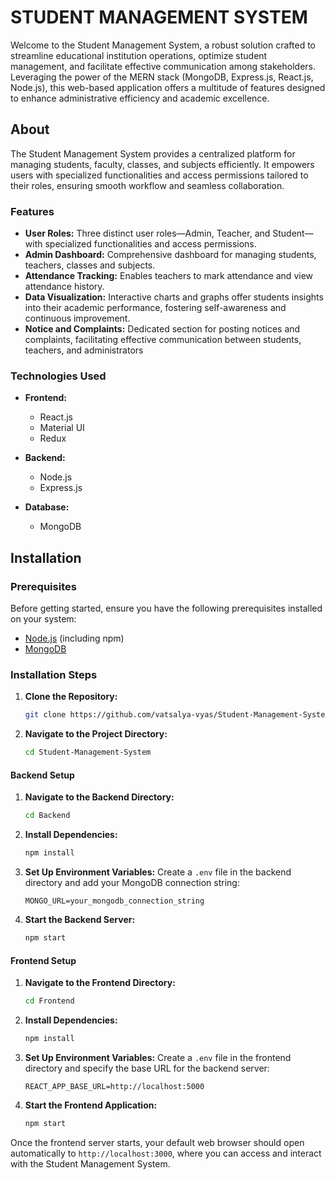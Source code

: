 # STUDENT MANAGEMENT SYSTEM

Welcome to the Student Management System, a robust solution crafted to streamline educational institution operations, optimize student management, and facilitate effective communication among stakeholders. Leveraging the power of the MERN stack (MongoDB, Express.js, React.js, Node.js), this web-based application offers a multitude of features designed to enhance administrative efficiency and academic excellence.

## About

The Student Management System provides a centralized platform for managing students, faculty, classes, and subjects efficiently. It empowers users with specialized functionalities and access permissions tailored to their roles, ensuring smooth workflow and seamless collaboration.

### Features

- **User Roles:** Three distinct user roles—Admin, Teacher, and Student—with specialized functionalities and access permissions.
- **Admin Dashboard:** Comprehensive dashboard for managing students, teachers, classes and subjects.
- **Attendance Tracking:** Enables teachers to mark attendance and view attendance history.
- **Data Visualization:** Interactive charts and graphs offer students insights into their academic performance, fostering self-awareness and continuous improvement.
- **Notice and Complaints:** Dedicated section for posting notices and complaints, facilitating effective communication between students, teachers, and administrators

### Technologies Used

- **Frontend:** 
  - React.js
  - Material UI
  - Redux

- **Backend:** 
  - Node.js
  - Express.js

- **Database:** 
  - MongoDB

## Installation

### Prerequisites

Before getting started, ensure you have the following prerequisites installed on your system:

- [Node.js](https://nodejs.org/en/) (including npm)
- [MongoDB](https://www.mongodb.com/try/download/community)

### Installation Steps

1. **Clone the Repository:**
    ```bash
    git clone https://github.com/vatsalya-vyas/Student-Management-System.git
    ```

2. **Navigate to the Project Directory:**
    ```bash
    cd Student-Management-System
    ```

#### Backend Setup

1. **Navigate to the Backend Directory:**
    ```bash
    cd Backend
    ```

2. **Install Dependencies:**
    ```bash
    npm install
    ```

3. **Set Up Environment Variables:**
    Create a `.env` file in the backend directory and add your MongoDB connection string:
    ```plaintext
    MONGO_URL=your_mongodb_connection_string
    ```

4. **Start the Backend Server:**
    ```bash
    npm start
    ```

#### Frontend Setup

1. **Navigate to the Frontend Directory:**
    ```bash
    cd Frontend
    ```

2. **Install Dependencies:**
    ```bash
    npm install
    ```

3. **Set Up Environment Variables:**
    Create a `.env` file in the frontend directory and specify the base URL for the backend server:
    ```plaintext
    REACT_APP_BASE_URL=http://localhost:5000
    ```

4. **Start the Frontend Application:**
    ```bash
    npm start
    ```

Once the frontend server starts, your default web browser should open automatically to `http://localhost:3000`, where you can access and interact with the Student Management System.
